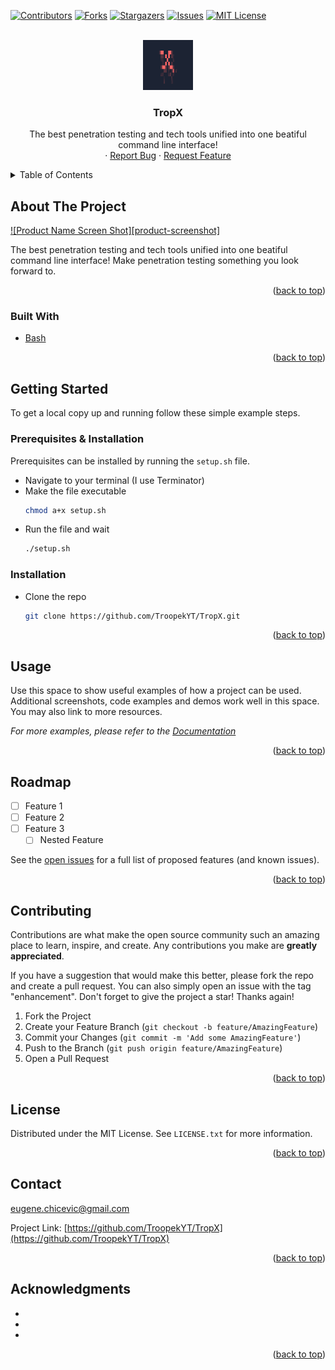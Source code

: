 <div id="top"></div>

[![Contributors][contributors-shield]][contributors-url]
[![Forks][forks-shield]][forks-url]
[![Stargazers][stars-shield]][stars-url]
[![Issues][issues-shield]][issues-url]
[![MIT License][license-shield]][license-url]




<!-- PROJECT LOGO -->
<br />
<div align="center">
  <a href="https://github.com/TroopekYT/TropX">
    <img src="images/logo.png" alt="logo" width="80" height="80">
  </a>

<h3 align="center">TropX</h3>

  <p align="center">
    The best penetration testing and tech tools unified into one beatiful command line interface!
    <br />
    ·
    <a href="https://github.com/TroopekYT/TropX/issues">Report Bug</a>
    ·
    <a href="https://github.com/TroopekYT/TropX/issues">Request Feature</a>
  </p>
</div>



<!-- TABLE OF CONTENTS -->
<details>
  <summary>Table of Contents</summary>
  <ol>
    <li>
      <a href="#about-the-project">About The Project</a>
      <ul>
        <li><a href="#built-with">Built With</a></li>
      </ul>
    </li>
    <li>
      <a href="#getting-started">Getting Started</a>
      <ul>
        <li><a href="#prerequisites">Prerequisites</a></li>
        <li><a href="#installation">Installation</a></li>
      </ul>
    </li>
    <li><a href="#usage">Usage</a></li>
    <li><a href="#roadmap">Roadmap</a></li>
    <li><a href="#contributing">Contributing</a></li>
    <li><a href="#license">License</a></li>
    <li><a href="#contact">Contact</a></li>
    <li><a href="#acknowledgments">Acknowledgments</a></li>
  </ol>
</details>



<!-- ABOUT THE PROJECT -->
## About The Project

[![Product Name Screen Shot][product-screenshot]](https://example.com)

The best penetration testing and tech tools unified into one beatiful command line interface! Make penetration testing something you look forward to. 

<p align="right">(<a href="#top">back to top</a>)</p>



### Built With

* [Bash](https://shellscript.sh/)

<p align="right">(<a href="#top">back to top</a>)</p>



<!-- GETTING STARTED -->
## Getting Started

To get a local copy up and running follow these simple example steps.

### Prerequisites & Installation

Prerequisites can be installed by running the `setup.sh` file.
* Navigate to your terminal (I use Terminator)
* Make the file executable
  ```sh
  chmod a+x setup.sh
  ```
* Run the file and wait
  ```sh
  ./setup.sh
  ```

### Installation

* Clone the repo
   ```sh
   git clone https://github.com/TroopekYT/TropX.git
   ```

<p align="right">(<a href="#top">back to top</a>)</p>



<!-- USAGE EXAMPLES -->
## Usage

Use this space to show useful examples of how a project can be used. Additional screenshots, code examples and demos work well in this space. You may also link to more resources.

_For more examples, please refer to the [Documentation](https://example.com)_

<p align="right">(<a href="#top">back to top</a>)</p>



<!-- ROADMAP -->
## Roadmap

- [ ] Feature 1
- [ ] Feature 2
- [ ] Feature 3
    - [ ] Nested Feature

See the [open issues](https://github.com/TroopekYT/TropX/issues) for a full list of proposed features (and known issues).

<p align="right">(<a href="#top">back to top</a>)</p>



<!-- CONTRIBUTING -->
## Contributing

Contributions are what make the open source community such an amazing place to learn, inspire, and create. Any contributions you make are **greatly appreciated**.

If you have a suggestion that would make this better, please fork the repo and create a pull request. You can also simply open an issue with the tag "enhancement".
Don't forget to give the project a star! Thanks again!

1. Fork the Project
2. Create your Feature Branch (`git checkout -b feature/AmazingFeature`)
3. Commit your Changes (`git commit -m 'Add some AmazingFeature'`)
4. Push to the Branch (`git push origin feature/AmazingFeature`)
5. Open a Pull Request

<p align="right">(<a href="#top">back to top</a>)</p>



<!-- LICENSE -->
## License

Distributed under the MIT License. See `LICENSE.txt` for more information.

<p align="right">(<a href="#top">back to top</a>)</p>



<!-- CONTACT -->
## Contact

eugene.chicevic@gmail.com

Project Link: [https://github.com/TroopekYT/TropX](https://github.com/TroopekYT/TropX)

<p align="right">(<a href="#top">back to top</a>)</p>



<!-- ACKNOWLEDGMENTS -->
## Acknowledgments

* []()
* []()
* []()

<p align="right">(<a href="#top">back to top</a>)</p>



<!-- MARKDOWN LINKS & IMAGES -->
<!-- https://www.markdownguide.org/basic-syntax/#reference-style-links -->
[contributors-shield]: https://img.shields.io/github/contributors/TroopekYT/TropX.svg?style=for-the-badge
[contributors-url]: https://github.com/TroopekYT/TropX/graphs/contributors
[forks-shield]: https://img.shields.io/github/forks/TroopekYT/TropX.svg?style=for-the-badge
[forks-url]: https://github.com/TroopekYT/TropX/network/members
[stars-shield]: https://img.shields.io/github/stars/TroopekYT/TropX.svg?style=for-the-badge
[stars-url]: https://github.com/TroopekYT/TropX/stargazers
[issues-shield]: https://img.shields.io/github/issues/TroopekYT/TropX.svg?style=for-the-badge
[issues-url]: https://github.com/TroopekYT/TropX/issues
[license-shield]: https://img.shields.io/github/license/TroopekYT/TropX.svg?style=for-the-badge
[license-url]: https://github.com/TroopekYT/TropX/blob/master/LICENSE.txt
